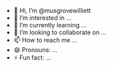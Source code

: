 - 👋 Hi, I’m @musgrovewilliett
- 👀 I’m interested in ...
- 🌱 I’m currently learning ...
- 💞️ I’m looking to collaborate on ...
- 📫 How to reach me ...
- 😄 Pronouns: ...
- ⚡ Fun fact: ...

<!---
musgrovewilliett/musgrovewilliett is a ✨ special ✨ repository because its `README.md` (this file) appears on your GitHub profile.
You can click the Preview link to take a look at your changes.
--->
